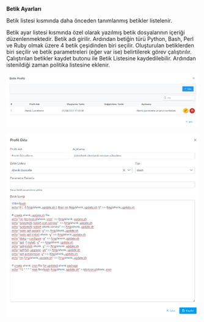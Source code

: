 **Betik Ayarları**

Betik listesi kısmında daha önceden tanımlanmış betikler listelenir.

Betik ayar listesi kısmında özel olarak yazılmış betik dosyalarının içeriği düzenlenmektedir. Betik adı girilir. 
Ardından betiğin türü Python, Bash, Perl ve Ruby olmak üzere 4 betik çeşidinden biri seçilir. Oluşturulan betiklerden 
biri seçilir ve betik parametreleri (eğer var ise) belirtilerek görev çalıştırılır. Çalıştırılan betikler kaydet butonu 
ile Betik Listesine kaydedilebilir. Ardından istenildiği zaman politika listesine eklenir.

[![Profil](../images/profiles/scriptProfile.png)](../images/profiles/scriptProfile.png)

[![Profil](../images/profiles/scriptPolicy.png)](../images/profiles/scriptPolicy.png)

<link href=/lider3.0/assets/style.css rel=stylesheet></link>
